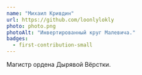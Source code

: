 ```yaml
---
name: "Михаил Кривдин"
url: https://github.com/loonlylokly
photo: photo.png
photoAlt: "Инвертированный круг Малевича."
badges:
  - first-contribution-small
---
```


Магистр ордена Дырявой Вёрстки.
